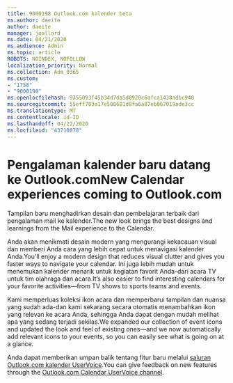 ```yaml
---
title: 9000198 Outlook.com kalender beta
ms.author: daeite
author: daeite
manager: joallard
ms.date: 04/21/2020
ms.audience: Admin
ms.topic: article
ROBOTS: NOINDEX, NOFOLLOW
localization_priority: Normal
ms.collection: Adm_O365
ms.custom:
- "1758"
- "9000198"
ms.openlocfilehash: 9355093f45b34d7da5d0920c6afca1438adbc940
ms.sourcegitcommit: 55eff703a17e500681d8fa6a87eb067019ade3cc
ms.translationtype: MT
ms.contentlocale: id-ID
ms.lasthandoff: 04/22/2020
ms.locfileid: "43710878"
---
```

# <a name="new-calendar-experiences-coming-to-outlookcom"></a><span data-ttu-id="dd0aa-102">Pengalaman kalender baru datang ke Outlook.com</span><span class="sxs-lookup"><span data-stu-id="dd0aa-102">New Calendar experiences coming to Outlook.com</span></span>

<span data-ttu-id="dd0aa-103">Tampilan baru menghadirkan desain dan pembelajaran terbaik dari pengalaman mail ke kalender.</span><span class="sxs-lookup"><span data-stu-id="dd0aa-103">The new look brings the best designs and learnings from the Mail experience to the Calendar.</span></span>

<span data-ttu-id="dd0aa-104">Anda akan menikmati desain modern yang mengurangi kekacauan visual dan memberi Anda cara yang lebih cepat untuk menavigasi kalender Anda.</span><span class="sxs-lookup"><span data-stu-id="dd0aa-104">You’ll enjoy a modern design that reduces visual clutter and gives you faster ways to navigate your calendar.</span></span> <span data-ttu-id="dd0aa-105">Ini juga lebih mudah untuk menemukan kalender menarik untuk kegiatan favorit Anda-dari acara TV untuk tim olahraga dan acara.</span><span class="sxs-lookup"><span data-stu-id="dd0aa-105">It’s also easier to find interesting calendars for your favorite activities—from TV shows to sports teams and events.</span></span>

<span data-ttu-id="dd0aa-106">Kami memperluas koleksi ikon acara dan memperbarui tampilan dan nuansa yang sudah ada-dan kami sekarang secara otomatis menambahkan ikon yang relevan ke acara Anda, sehingga Anda dapat dengan mudah melihat apa yang sedang terjadi sekilas.</span><span class="sxs-lookup"><span data-stu-id="dd0aa-106">We expanded our collection of event icons and updated the look and feel of existing ones—and we now automatically add relevant icons to your events, so you can easily see what is going on at a glance.</span></span>

<span data-ttu-id="dd0aa-107">Anda dapat memberikan umpan balik tentang fitur baru melalui [saluran Outlook.com kalender UserVoice](https://go.microsoft.com/fwlink/?linkid=2103075).</span><span class="sxs-lookup"><span data-stu-id="dd0aa-107">You can give feedback on new features through the [Outlook.com Calendar UserVoice channel](https://go.microsoft.com/fwlink/?linkid=2103075).</span></span>